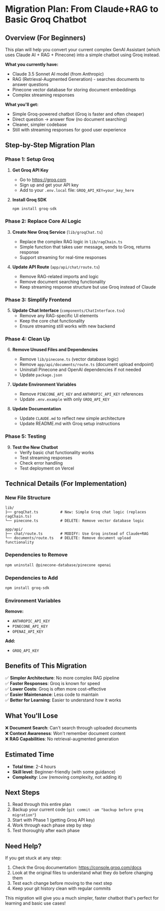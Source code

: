 # Migration Plan: From Claude+RAG to Basic Groq Chatbot

## Overview (For Beginners)

This plan will help you convert your current complex GenAI Assistant (which uses Claude AI + RAG + Pinecone) into a simple chatbot using Groq instead. 

**What you currently have:**
- Claude 3.5 Sonnet AI model (from Anthropic)
- RAG (Retrieval-Augmented Generation) - searches documents to answer questions
- Pinecone vector database for storing document embeddings
- Complex streaming responses

**What you'll get:**
- Simple Groq-powered chatbot (Groq is faster and often cheaper)
- Direct question → answer flow (no document searching)
- Cleaner, simpler codebase
- Still with streaming responses for good user experience

## Step-by-Step Migration Plan

### Phase 1: Setup Groq
1. **Get Groq API Key**
   - Go to https://groq.com
   - Sign up and get your API key
   - Add to your `.env.local` file: `GROQ_API_KEY=your_key_here`

2. **Install Groq SDK**
   ```bash
   npm install groq-sdk
   ```

### Phase 2: Replace Core AI Logic
3. **Create New Groq Service** (`lib/groqChat.ts`)
   - Replace the complex RAG logic in `lib/ragChain.ts`
   - Simple function that takes user message, sends to Groq, returns response
   - Support streaming for real-time responses

4. **Update API Route** (`app/api/chat/route.ts`)
   - Remove RAG-related imports and logic
   - Remove document searching functionality
   - Keep streaming response structure but use Groq instead of Claude

### Phase 3: Simplify Frontend
5. **Update Chat Interface** (`components/ChatInterface.tsx`)
   - Remove any RAG-specific UI elements
   - Keep the core chat functionality
   - Ensure streaming still works with new backend

### Phase 4: Clean Up
6. **Remove Unused Files and Dependencies**
   - Remove `lib/pinecone.ts` (vector database logic)
   - Remove `app/api/documents/route.ts` (document upload endpoint)
   - Uninstall Pinecone and OpenAI dependencies if not needed
   - Update `package.json`

7. **Update Environment Variables**
   - Remove `PINECONE_API_KEY` and `ANTHROPIC_API_KEY` references
   - Update `.env.example` with only `GROQ_API_KEY`

8. **Update Documentation**
   - Update `CLAUDE.md` to reflect new simple architecture
   - Update README.md with Groq setup instructions

### Phase 5: Testing
9. **Test the New Chatbot**
   - Verify basic chat functionality works
   - Test streaming responses
   - Check error handling
   - Test deployment on Vercel

## Technical Details (For Implementation)

### New File Structure
```
lib/
├── groqChat.ts          # New: Simple Groq chat logic (replaces ragChain.ts)
└── pinecone.ts          # DELETE: Remove vector database logic

app/api/
├── chat/route.ts        # MODIFY: Use Groq instead of Claude+RAG
└── documents/route.ts   # DELETE: Remove document upload functionality
```

### Dependencies to Remove
```bash
npm uninstall @pinecone-database/pinecone openai
```

### Dependencies to Add
```bash
npm install groq-sdk
```

### Environment Variables
**Remove:**
- `ANTHROPIC_API_KEY`
- `PINECONE_API_KEY`  
- `OPENAI_API_KEY`

**Add:**
- `GROQ_API_KEY`

## Benefits of This Migration

✅ **Simpler Architecture**: No more complex RAG pipeline  
✅ **Faster Responses**: Groq is known for speed  
✅ **Lower Costs**: Groq is often more cost-effective  
✅ **Easier Maintenance**: Less code to maintain  
✅ **Better for Learning**: Easier to understand how it works  

## What You'll Lose

❌ **Document Search**: Can't search through uploaded documents  
❌ **Context Awareness**: Won't remember document content  
❌ **RAG Capabilities**: No retrieval-augmented generation  

## Estimated Time
- **Total time**: 2-4 hours
- **Skill level**: Beginner-friendly (with some guidance)
- **Complexity**: Low (removing complexity, not adding it)

## Next Steps
1. Read through this entire plan
2. Backup your current code (`git commit -am "backup before groq migration"`)
3. Start with Phase 1 (getting Groq API key)
4. Work through each phase step by step
5. Test thoroughly after each phase

## Need Help?
If you get stuck at any step:
1. Check the Groq documentation: https://console.groq.com/docs
2. Look at the original files to understand what they do before changing them
3. Test each change before moving to the next step
4. Keep your git history clean with regular commits

This migration will give you a much simpler, faster chatbot that's perfect for learning and basic use cases!